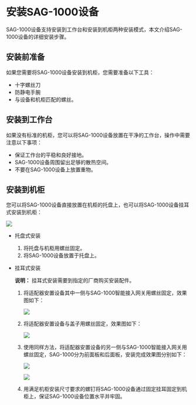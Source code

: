 # 安装SAG-1000设备

SAG-1000设备支持安装到工作台和安装到机柜两种安装模式，本文介绍SAG-1000设备的详细安装步骤。

## 安装前准备

如果您需要将SAG-1000设备安装到机柜，您需要准备以下工具：

-   十字螺丝刀
-   防静电手腕
-   与设备和机柜匹配的螺丝。

## 安装到工作台

如果没有标准的机柜，您可以将SAG-1000设备放置在干净的工作台，操作中需要注意以下事项：

-   保证工作台的平稳和良好接地。
-   SAG-1000设备周围留出足够的散热空间。
-   不要在SAG-1000设备上放置重物。

## 安装到机柜

您可以将SAG-1000设备直接放置在机柜的托盘上，也可以将SAG-1000设备挂耳式安装到机柜：

![](https://static-aliyun-doc.oss-cn-hangzhou.aliyuncs.com/assets/img/zh-CN/1650287951/p50156.png)

-   托盘式安装
    1.  将托盘与机柜用螺丝固定。
    2.  将SAG-1000设备放置于托盘上。
-   挂耳式安装

    **说明：** 挂耳式安装需要到指定的厂商购买安装配件。

    1.  将适配器安置设备其中一侧与SAG-1000智能接入网关用螺丝固定，效果图如下：

        ![](https://static-aliyun-doc.oss-cn-hangzhou.aliyuncs.com/assets/img/zh-CN/3225341061/p50167.png)

    2.  将适配器安置设备与盖子用螺丝固定，效果图如下：

        ![](https://static-aliyun-doc.oss-cn-hangzhou.aliyuncs.com/assets/img/zh-CN/1650287951/p50112.png)

    3.  使用同样方法，将适配器安置设备的另一侧与SAG-1000智能接入网关用螺丝固定，SAG-1000分为前面板和后面板，安装完成效果图分别如下：

        ![](https://static-aliyun-doc.oss-cn-hangzhou.aliyuncs.com/assets/img/zh-CN/1650287951/p50114.png)

        ![](https://static-aliyun-doc.oss-cn-hangzhou.aliyuncs.com/assets/img/zh-CN/1650287951/p50115.png)

    4.  用满足机柜安装尺寸要求的螺钉将SAG-1000设备通过固定挂耳固定到机柜上，保证SAG-1000设备位置水平并牢固。

